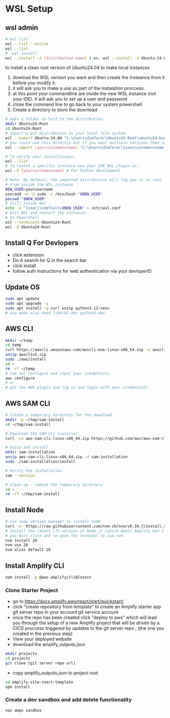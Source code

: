 # WSL Setup

## wsl admin

```bash
# wsl list 
wsl --list --online
wsl --list
#  wsl install
wsl --install -d [distribution-name] | ex. wsl --install -d Ubuntu-24.04
```

to install a clean root version of Ubuntu24.04 to make local instances

1. dowload the WSL version you want and then create the insteance from it before you modify it.
2. it will ask you to make a use as part of the instalation proccess.
3. at this point your commandline are inside the new WSL instance (not your IDE). it will ask you to set up a user and password
4. close the command line to go back to your system powershell
5. Create a directory to store the download  

```bash
# make a folder to hold to the distribution. 
mkdir Ubuntu24-Root
cd Ubuntu24-Root
# export a wsl distribution to your local file system
wsl --export Ubuntu-24.04 "C:\Users\dimfarer\Ubuntu24-Root\ubuntu24-backup.tar.gz"
# you could use this directly but if you want multiple versions then import the version you just exported to local with a new name and new location
wsl --import [yourcustomenvname] "C:\Users\dimfarer\[yourcustomenvname]" "C:\Users\dimfarer\Ubuntu24-Root\ubuntu24-backup.tar.gz"

# To verify your installations:
wsl --list
# To launch a specific instance use your IDE WSL plugin or:
wsl -d [yourcustomenvname] # For Python development

# Note: By default, the imported distribution will log you in as root. To set up a default user:
# From inside the WSL instance
NEW_USER=yourusername
useradd -m -G sudo -s /bin/bash "$NEW_USER"
passwd "$NEW_USER"
# Still inside WSL
echo -e "[user]\ndefault=$NEW_USER" > /etc/wsl.conf
# Exit WSL and restart the instance:
# In PowerShell
wsl --terminate Ubuntu24-Root
wsl -d Ubuntu24-Root  
```

## Install Q For Devlopers

* click extension
* Do A search for Q in the search bar
* click install
* follow auth instructions for web authentication via your devloperID

## Update OS

```bash
sudo apt update
sudo apt upgrade -y
sudo apt install -y curl unzip python3.12-venv
# you make also need libkrb5-dev python3-dev
```

## AWS CLI

```bash
mkdir ~/temp
cd temp
curl https://awscli.amazonaws.com/awscli-exe-linux-x86_64.zip -o awscliv2.zip
unzip awscliv2.zip 
sudo ./aws/install
cd ~
rm -rf ~/temp
# run aws configure and input your credentials
aws configure
# or 
# get the AWS plugin and log in and login with your credentials
```

## AWS SAM CLI

```bash
# Create a temporary directory for the download
mkdir -p ~/tmp/sam-install
cd ~/tmp/sam-install

# Download the SAM CLI installer
curl -Lo aws-sam-cli-linux-x86_64.zip https://github.com/aws/aws-sam-cli/releases/latest/download/aws-sam-cli-linux-x86_64.zip

# Unzip and install
mkdir sam-installation
unzip aws-sam-cli-linux-x86_64.zip -d sam-installation
sudo ./sam-installation/install

# Verify the installation
sam --version

# Clean up - remove the temporary directory
cd ~
rm -rf ~/tmp/sam-install
```

## Install Node

```bash
# use node version manager to install node
curl -o- https://raw.githubusercontent.com/nvm-sh/nvm/v0.39.7/install.sh | bash
# Install the latest LTS version of Node.js (which meets Amplify Gen 2's requirement of Node.js v18.16.0 or later):
# you must close and re-open the terminal to use nvm
nvm install 20
nvm use 20
nvm alias default 20
```

## Install Amplify CLI

```bash
npm install -g @aws-amplify/cli@latest
```

### Clone  Starter Project

* go to https://docs.amplify.aws/react/start/quickstart/
* click "create repository from template" to create an Amplify starter app git server repo in your account git service account 
* once the repo has been created click "deploy to aws" which will lead you through the setup of a new Amplify project that will be driven by a CICD proccess triggered by updates to the git server repo ; (the one you created in the previous step)
* View your deployed website
* download the amplify_outputs.json 

```bash
mkdir projects
cd projects
git clone [git server repo url]
```

* copy amplify_outputs.json to project root

```bash
cd amplify-vite-react-template
npm install
```

### Create a dev sandbox and add delete functionality

```bash
npx ampx sandbox
```

